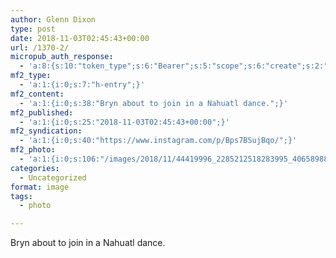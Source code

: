 ```yaml
---
author: Glenn Dixon
type: post
date: 2018-11-03T02:45:43+00:00
url: /1370-2/
micropub_auth_response:
  - 'a:8:{s:10:"token_type";s:6:"Bearer";s:5:"scope";s:6:"create";s:2:"me";s:28:"https://glenn.thedixons.net/";s:9:"issued_by";s:55:"https://glenn.thedixons.net/wp-json/indieauth/1.0/token";s:9:"client_id";s:24:"https://ownyourgram.com/";s:9:"issued_at";i:1540737877;s:4:"user";i:1;s:13:"last_accessed";i:1541293842;}'
mf2_type:
  - 'a:1:{i:0;s:7:"h-entry";}'
mf2_content:
  - 'a:1:{i:0;s:38:"Bryn about to join in a Nahuatl dance.";}'
mf2_published:
  - 'a:1:{i:0;s:25:"2018-11-03T02:45:43+00:00";}'
mf2_syndication:
  - 'a:1:{i:0;s:40:"https://www.instagram.com/p/Bps7BSujBqo/";}'
mf2_photo:
  - 'a:1:{i:0;s:106:"/images/2018/11/44419996_2285212518283995_4065898850856214466_n.jpg";}'
categories:
  - Uncategorized
format: image
tags:
  - photo

---
```

Bryn about to join in a Nahuatl dance.